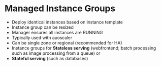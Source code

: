 # Managed Instance Groups

- Deploy identical instances based on instance template
- Instance group can be resized
- Manager ensures all instances are RUNNING
- Typically used with auoscaler
- Can be single zone or regional (recommended for HA)
- Instance groups for **Stateless serving** (webfrontend; batch processing such as image processing from a queue) or
- **Stateful serving** (such as databases)
